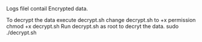 Logs filel contail Encrypted data.

To decrypt the data execute decrypt.sh
change decrypt.sh to +x permission
    chmod +x decrypt.sh 
Run decrypt.sh as root to decryt the data.
    sudo ./decrypt.sh